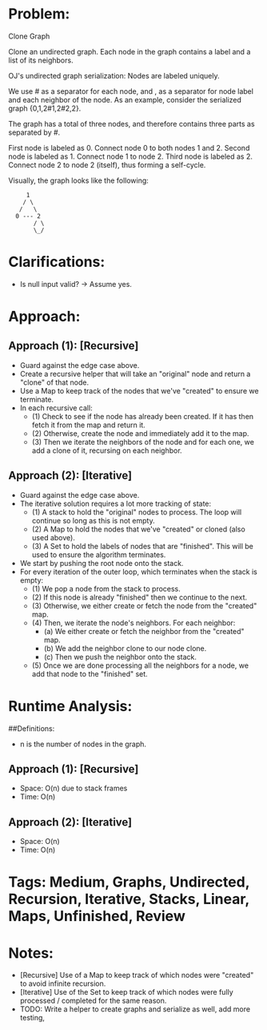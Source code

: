 # Problem:
  Clone Graph
  
  Clone an undirected graph. Each node in the graph contains a label and a list of its neighbors.

  OJ's undirected graph serialization:
  Nodes are labeled uniquely.
  
  We use # as a separator for each node, and , as a separator for node label and each neighbor of the node.
  As an example, consider the serialized graph {0,1,2#1,2#2,2}.
  
  The graph has a total of three nodes, and therefore contains three parts as separated by #.
  
  First node is labeled as 0. Connect node 0 to both nodes 1 and 2.
  Second node is labeled as 1. Connect node 1 to node 2.
  Third node is labeled as 2. Connect node 2 to node 2 (itself), thus forming a self-cycle.
  
  Visually, the graph looks like the following:
  
         1
        / \
       /   \
      0 --- 2
           / \
           \_/

# Clarifications:
  - Is null input valid? -> Assume yes.

# Approach:
## Approach (1): [Recursive]
  - Guard against the edge case above.
  - Create a recursive helper that will take an "original" node and return a "clone" of that node.
  - Use a Map to keep track of the nodes that we've "created" to ensure we terminate.
  - In each recursive call:
    - (1) Check to see if the node has already been created.  If it has then fetch it from the map and return it.
    - (2) Otherwise, create the node and immediately add it to the map.
    - (3) Then we iterate the neighbors of the node and for each one, we add a clone of it, recursing on each neighbor.
  
## Approach (2): [Iterative]
  - Guard against the edge case above.
  - The iterative solution requires a lot more tracking of state:
    - (1) A stack to hold the "original" nodes to process.  The loop will continue so long as this is not empty.
    - (2) A Map to hold the nodes that we've "created" or cloned (also used above).
    - (3) A Set to hold the labels of nodes that are "finished".  This will be used to ensure the algorithm terminates.
  - We start by pushing the root node onto the stack.
  - For every iteration of the outer loop, which terminates when the stack is empty:
    - (1) We pop a node from the stack to process.
    - (2) If this node is already "finished" then we continue to the next.
    - (3) Otherwise, we either create or fetch the node from the "created" map.
    - (4) Then, we iterate the node's neighbors.  For each neighbor:
      - (a) We either create or fetch the neighbor from the "created" map.
      - (b) We add the neighbor clone to our node clone.
      - (c) Then we push the neighbor onto the stack.
    - (5) Once we are done processing all the neighbors for a node, we add that node to the "finished" set.
  
# Runtime Analysis:
##Definitions:
  - n is the number of nodes in the graph.

## Approach (1): [Recursive]
  - Space: O(n) due to stack frames
  - Time: O(n)

## Approach (2): [Iterative]
  - Space: O(n)
  - Time: O(n)

# Tags: Medium, Graphs, Undirected, Recursion, Iterative, Stacks, Linear, Maps, Unfinished, Review

# Notes:
  - [Recursive] Use of a Map to keep track of which nodes were "created" to avoid infinite recursion.
  - [Iterative] Use of the Set to keep track of which nodes were fully processed / completed for the same reason.
  - TODO: Write a helper to create graphs and serialize as well, add more testing, 